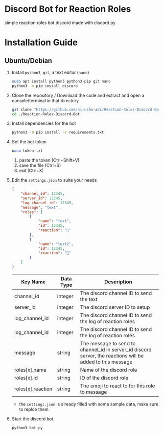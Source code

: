 # Discord Bot for Reaction Roles

simple reaction roles bot discord made with discord.py 

# Installation Guide

## Ubuntu/Debian

1. Install `python3`, `git`, a text editor (`nano`)

    ```bash
    sudo apt install python3 python3-pip git nano
    python3 -m pip install discord
    ```

2. Clone the repository / Download the code and extract and open a console/terminal in that directory 

    ```bash
    git clone "https://github.com/hirusha-adi/Reaction-Roles-Disocrd-Bot.git"
    cd ./Reaction-Roles-Disocrd-Bot
    ```

3. Install dependencies for the bot 

    ```bash
    python3 -m pip install -r requirements.txt
    ```

4. Set the bot token
    ```bash
    nano token.txt
    ```
    1. paste the token (Ctrl+Shift+V)
    2. save the file (Ctrl+S)
    3. exit (Ctrl+X)

5. Edit the `settings.json` to suite your needs

    ```json
    {
        "channel_id": 12345,
        "server_id": 12345,
        "log_channel_id": 12345,
        "message": "text",
        "roles": [
            {
                "name": "text",
                "id": 12345,
                "reaction": "🎥"
            },
            {
                "name": "text2",
                "id": 12345,
                "reaction": "🎵"
            }
        ]
    }
    ```

    <table>
    <thead>
    <tr>
        <th>Key Name</th>
        <th>Data Type</th>
        <th>Description</th>
    </tr>
    </thead>
    <tbody>
    <tr>
        <td>channel_id</td>
        <td>integer</td>
        <td>The discord channel ID to send the text</td>
    </tr>
    <tr>
        <td>server_id</td>
        <td>integer</td>
        <td>The discord server ID to setup</td>
    </tr>
    <tr>
        <td>log_channel_id</td>
        <td>integer</td>
        <td>The discord channel ID to send the log of reaction roles</td>
    </tr>
    <tr>
        <td>log_channel_id</td>
        <td>integer</td>
        <td>The discord channel ID to send the log of reaction roles</td>
    </tr>
    <tr>
        <td>message</td>
        <td>string</td>
        <td>The message to send to channel_id in server_id discord server, the reactions will be added to this message</td>
    </tr>
    <tr>
        <td>roles[x].name</td>
        <td>string</td>
        <td>Name of the discord role</td>
    </tr>
    <tr>
        <td>roles[x].id</td>
        <td>string</td>
        <td>ID of the discord role</td>
    </tr>
    <tr>
        <td>roles[x].reaction</td>
        <td>string</td>
        <td>The emoji to react to for this role to message</td>
    </tr>
    </tbody>
    </table>

    - the `settings.json` is already filled with some sample data, make sure to replce them

6. Start the discord bot

    ```
    python3 bot.py
    ```